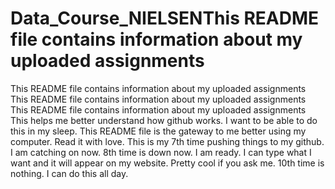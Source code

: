 # Data_Course_NIELSENThis README file contains information about my uploaded assignments
This README file contains information about my uploaded assignments
This README file contains information about my uploaded assignments
This README file contains information about my uploaded assignments
This helps me better understand how github works. I want to be able to do this in my sleep.
This README file is the gateway to me better using my computer. Read it with love.
This is my 7th time pushing things to my github. I am catching on now.
8th time is down now. I am ready.
I can type what I want and it will appear on my website. Pretty cool if you ask me.
10th time is nothing. I can do this all day.
